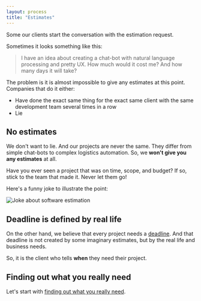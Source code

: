 ```yaml
---
layout: process
title: "Estimates"
---
```


Some our clients start the conversation with the estimation request.

Sometimes it looks something like this:

> I have an idea about creating a chat-bot with natural language processing and pretty UX. How much would it cost me? And how many days it will take?

The problem is it is almost impossible to give any estimates at this point.
Companies that do it either:

- Have done the exact same thing for the exact same client with the same development team several times in a row
- Lie


## No estimates

We don't want to lie. And our projects are never the same.
They differ from simple chat-bots to complex logistics automation.
So, we **won't give you any estimates** at all.

Have you ever seen a project that was on time, scope, and budget? If so, stick to the team that made it. Never let them go!

Here's a funny joke to illustrate the point:

![Joke about software estimation](https://pbs.twimg.com/media/DVSaNwJXUAE0cL4.jpg)


## Deadline is defined by real life

On the other hand, we believe that every project needs a [deadline](/meta/rsdp/how-to-always-be-on-time).
And that deadline is not created by some imaginary estimates, but by the
real life and business needs.

So, it is the client who tells **when** they need their project.


## Finding out what you really need

Let's start with [finding out what you really need](/meta/rsdp/requirements-analysis).
